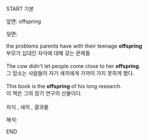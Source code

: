 START
기본

앞면:
offspring


뒷면:
<div>the problems parents have with their teenage <strong>offspring</strong> </div><div><div>부모가 십대인 자식에 대해 갖는 문제들</div></div><div><br></div><div><div>The cow didn't let people come close to her <strong>offspring</strong>. </div><div><div>그 암소는 사람들이 자기 새끼에게 가까이 가지 못하게 했다.</div></div></div><div><br></div><div>This book is the <b>offspring</b> of his long research.<br></div><div>이 책은 그의 장기 연구의 산물이다.<br></div><div><br></div><div>자식 , 새끼 , 결과물</div>


해석:

END
